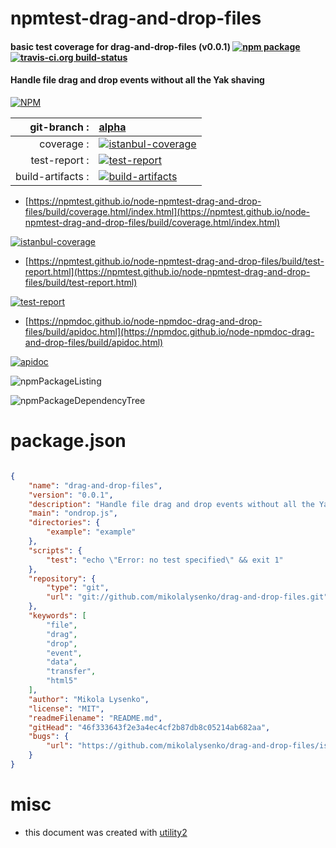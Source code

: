 # npmtest-drag-and-drop-files

#### basic test coverage for  drag-and-drop-files (v0.0.1)  [![npm package](https://img.shields.io/npm/v/npmtest-drag-and-drop-files.svg?style=flat-square)](https://www.npmjs.org/package/npmtest-drag-and-drop-files) [![travis-ci.org build-status](https://api.travis-ci.org/npmtest/node-npmtest-drag-and-drop-files.svg)](https://travis-ci.org/npmtest/node-npmtest-drag-and-drop-files)

#### Handle file drag and drop events without all the Yak shaving

[![NPM](https://nodei.co/npm/drag-and-drop-files.png?downloads=true&downloadRank=true&stars=true)](https://www.npmjs.com/package/drag-and-drop-files)

| git-branch : | [alpha](https://github.com/npmtest/node-npmtest-drag-and-drop-files/tree/alpha)|
|--:|:--|
| coverage : | [![istanbul-coverage](https://npmtest.github.io/node-npmtest-drag-and-drop-files/build/coverage.badge.svg)](https://npmtest.github.io/node-npmtest-drag-and-drop-files/build/coverage.html/index.html)|
| test-report : | [![test-report](https://npmtest.github.io/node-npmtest-drag-and-drop-files/build/test-report.badge.svg)](https://npmtest.github.io/node-npmtest-drag-and-drop-files/build/test-report.html)|
| build-artifacts : | [![build-artifacts](https://npmtest.github.io/node-npmtest-drag-and-drop-files/glyphicons_144_folder_open.png)](https://github.com/npmtest/node-npmtest-drag-and-drop-files/tree/gh-pages/build)|

- [https://npmtest.github.io/node-npmtest-drag-and-drop-files/build/coverage.html/index.html](https://npmtest.github.io/node-npmtest-drag-and-drop-files/build/coverage.html/index.html)

[![istanbul-coverage](https://npmtest.github.io/node-npmtest-drag-and-drop-files/build/screenCapture.buildCi.browser.%252Ftmp%252Fbuild%252Fcoverage.lib.html.png)](https://npmtest.github.io/node-npmtest-drag-and-drop-files/build/coverage.html/index.html)

- [https://npmtest.github.io/node-npmtest-drag-and-drop-files/build/test-report.html](https://npmtest.github.io/node-npmtest-drag-and-drop-files/build/test-report.html)

[![test-report](https://npmtest.github.io/node-npmtest-drag-and-drop-files/build/screenCapture.buildCi.browser.%252Ftmp%252Fbuild%252Ftest-report.html.png)](https://npmtest.github.io/node-npmtest-drag-and-drop-files/build/test-report.html)

- [https://npmdoc.github.io/node-npmdoc-drag-and-drop-files/build/apidoc.html](https://npmdoc.github.io/node-npmdoc-drag-and-drop-files/build/apidoc.html)

[![apidoc](https://npmdoc.github.io/node-npmdoc-drag-and-drop-files/build/screenCapture.buildCi.browser.%252Ftmp%252Fbuild%252Fapidoc.html.png)](https://npmdoc.github.io/node-npmdoc-drag-and-drop-files/build/apidoc.html)

![npmPackageListing](https://npmtest.github.io/node-npmtest-drag-and-drop-files/build/screenCapture.npmPackageListing.svg)

![npmPackageDependencyTree](https://npmtest.github.io/node-npmtest-drag-and-drop-files/build/screenCapture.npmPackageDependencyTree.svg)



# package.json

```json

{
    "name": "drag-and-drop-files",
    "version": "0.0.1",
    "description": "Handle file drag and drop events without all the Yak shaving",
    "main": "ondrop.js",
    "directories": {
        "example": "example"
    },
    "scripts": {
        "test": "echo \"Error: no test specified\" && exit 1"
    },
    "repository": {
        "type": "git",
        "url": "git://github.com/mikolalysenko/drag-and-drop-files.git"
    },
    "keywords": [
        "file",
        "drag",
        "drop",
        "event",
        "data",
        "transfer",
        "html5"
    ],
    "author": "Mikola Lysenko",
    "license": "MIT",
    "readmeFilename": "README.md",
    "gitHead": "46f333643f2e3a4ec4cf2b87db8c05214ab682aa",
    "bugs": {
        "url": "https://github.com/mikolalysenko/drag-and-drop-files/issues"
    }
}
```



# misc
- this document was created with [utility2](https://github.com/kaizhu256/node-utility2)

